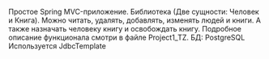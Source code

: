 Простое Spring MVC-приложение. Библиотека (Две сущности: Человек и Книга). 
Можно читать, удалять, добавлять, изменять людей и книги. А также назначать человеку книгу и освобождать книгу. 
Подробное описание функционала смотри в файле Project1_TZ.
БД: PostgreSQL
Используется JdbcTemplate

